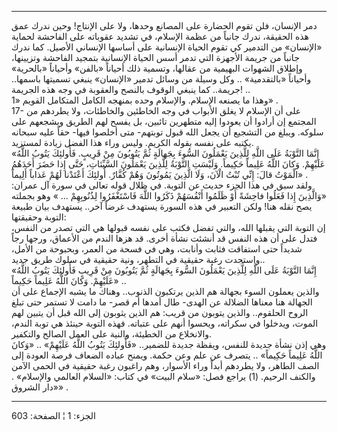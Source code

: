 ------------------------------------------------------------------------

دمر الإنسان، فلن تقوم الحضارة على المصانع وحدها، ولا على الإنتاج! وحين
ندرك عمق هذه الحقيقة، ندرك جانباً من عظمة الإسلام، في تشديد عقوباته على
الفاحشة لحماية «الإنسان» من التدمير كي تقوم الحياة الإنسانية على أساسها
الإنساني الأصيل. كما ندرك جانباً من جريمة الأجهزة التي تدمر أسس الحياة
الإنسانية بتمجيد الفاحشة وتزيينها، وإطلاق الشهوات البهيمية من عقالها،
وتسمية ذلك أحياناً «بالفن» وأحياناً «بالحرية» وأحياناً «بالتقدمية» .. وكل
وسيلة من وسائل تدمير «الإنسان» ينبغي تسميتها باسمها.. جريمة.. كما ينبغي
الوقوف بالنصح والعقوبة في وجه هذه الجريمة! ..  
وهذا ما يصنعه الإسلام. والإسلام وحده بمنهجه الكامل المتكامل القويم «1»
.  
17- على أن الإسلام لا يغلق الأبواب في وجه الخاطئين والخاطئات، ولا يطردهم
من المجتمع إن أرادوا أن يعودوا إليه متطهرين تائبين، بل يفسح لهم الطريق
ويشجعهم على سلوكه. ويبلغ من التشجيع أن يجعل الله قبول توبتهم- متى أخلصوا
فيها- حقاً عليه سبحانه يكتبه على نفسه بقوله الكريم. وليس وراء هذا الفضل
زيادة لمستزيد.  
«إِنَّمَا التَّوْبَةُ عَلَى اللَّهِ لِلَّذِينَ يَعْمَلُونَ السُّوءَ بِجَهالَةٍ ثُمَّ يَتُوبُونَ مِنْ قَرِيبٍ.
فَأُولئِكَ يَتُوبُ اللَّهُ عَلَيْهِمْ. وَكانَ اللَّهُ عَلِيماً حَكِيماً. وَلَيْسَتِ التَّوْبَةُ لِلَّذِينَ يَعْمَلُونَ
السَّيِّئاتِ، حَتَّى إِذا حَضَرَ أَحَدَهُمُ الْمَوْتُ قالَ: إِنِّي تُبْتُ الْآنَ، وَلَا الَّذِينَ يَمُوتُونَ وَهُمْ
كُفَّارٌ. أُولئِكَ أَعْتَدْنا لَهُمْ عَذاباً أَلِيماً» .  
ولقد سبق في هذا الجزء حديث عن التوبة. في ظلال قوله تعالى في سورة آل
عمران: «وَالَّذِينَ إِذا فَعَلُوا فاحِشَةً أَوْ ظَلَمُوا أَنْفُسَهُمْ ذَكَرُوا اللَّهَ فَاسْتَغْفَرُوا
لِذُنُوبِهِمْ ... » وهو بجملته يصح نقله هنا! ولكن التعبير في هذه السورة يستهدف
غرضاً آخر.. يستهدف بيان طبيعة التوبة وحقيقتها:  
إن التوبة التي يقبلها الله، والتي تفضل فكتب على نفسه قبولها هي التي تصدر
من النفس، فتدل على أن هذه النفس قد أنشئت نشأة أخرى. قد هزها الندم من
الأعماق، ورجها رجاً شديداً حتى استفاقت فثابت وأنابت، وهي في فسحة من العمر،
وبحبوحة من الأمل، واستجدت رغبة حقيقية في التطهر، ونية حقيقية في سلوك
طريق جديد..  
«إِنَّمَا التَّوْبَةُ عَلَى اللَّهِ لِلَّذِينَ يَعْمَلُونَ السُّوءَ بِجَهالَةٍ ثُمَّ يَتُوبُونَ مِنْ قَرِيبٍ فَأُولئِكَ
يَتُوبُ اللَّهُ عَلَيْهِمْ. وَكانَ اللَّهُ عَلِيماً حَكِيماً» ..  
والذين يعملون السوء بجهالة هم الذين يرتكبون الذنوب.. وهناك ما يشبه
الإجماع على أن الجهالة هنا معناها الضلالة عن الهدى- طال أمدها أم قصر- ما
دامت لا تستمر حتى تبلغ الروح الحلقوم.. والذين يتوبون من قريب: هم الذين
يثوبون إلى الله قبل أن يتبين لهم الموت، ويدخلوا في سكراته، ويحسوا أنهم
على عتباته. فهذه التوبة حينئذ هي توبة الندم، والانخلاع من الخطيئة،
والنية على العمل الصالح والتكفير.  
وهي إذن نشأة جديدة للنفس، ويقظة جديدة للضمير.. «فَأُولئِكَ يَتُوبُ اللَّهُ عَلَيْهِمْ»
.. «وَكانَ اللَّهُ عَلِيماً حَكِيماً» .. يتصرف عن علم وعن حكمة. ويمنح عباده الضعاف
فرصة العودة إلى الصف الطاهر، ولا يطردهم أبداً وراء الأسوار، وهم راغبون
رغبة حقيقية في الحمى الآمن والكنف الرحيم. (1) يراجع فصل: «سلام البيت» في
كتاب: «السلام العالمي والإسلام» . «دار الشروق» .

------------------------------------------------------------------------

الجزء: 1 ¦ الصفحة: 603
